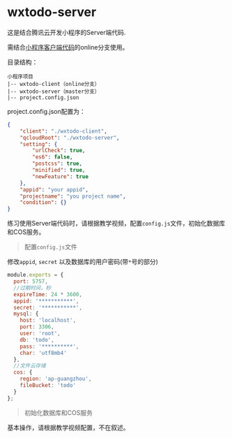 # wxtodo-server

这是结合腾讯云开发小程序的Server端代码.

需结合[小程序客户端代码](https://github.com/zhongkai/wxtodo-client)的online分支使用。

目录结构：

```
小程序项目
|-- wxtodo-client（online分支）
|-- wxtodo-server（master分支）
|-- project.config.json
```

project.config.json配置为：

```json
{
	"client": "./wxtodo-client",
	"qcloudRoot": "./wxtodo-server",
	"setting": {
		"urlCheck": true,
		"es6": false,
		"postcss": true,
		"minified": true,
		"newFeature": true
	},
	"appid": "your appid",
	"projectname": "you project name",
	"condition": {}
}
```

练习使用Server端代码时，请根据教学视频，配置`config.js`文件，初始化数据库和COS服务。
> 配置`config.js`文件

修改`appid`, `secret` 以及数据库的用户密码(带`*`号的部分)
```js
module.exports = {
  port: 5757,
  //过期时间，秒
  expireTime: 24 * 3600,
  appid: '***********',
  secret: '***********',
  mysql: {
    host: 'localhost',
    port: 3306,
    user: 'root',
    db: 'todo',
    pass: '**********',
    char: 'utf8mb4'
  },
  //文件云存储
  cos: {
    region: 'ap-guangzhou',
    fileBucket: 'todo'
  }
};
```
>初始化数据库和COS服务

基本操作，请根据教学视频配置，不在叙述。